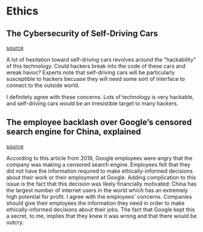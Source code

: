 # Ethics 

## The Cybersecurity of Self-Driving Cars
[source](https://phys.org/news/2017-02-cybersecurity-self-driving-cars.html)

A lot of hesitation toward self-driving cars revolves around the "hackability" of this technology. Could hackers break into the code of these cars and wreak havoc? Experts note that self-driving cars will be particularly susceptible to hackers becuase they will need some sort of interface to connect to the outside world. 

I definitely agree with these concerns. Lots of technology is very hackable, and self-driving cars would be an irresistible target to many hackers. 


## The employee backlash over Google’s censored search engine for China, explained
[source](https://www.vox.com/2018/8/17/17704526/google-dragonfly-censored-search-engine-china)

According to this article from 2018, Google employees were angry that the company was making a censored search engine. Employees felt that they did not have the information required to make ethically-informed decisions about their work or their employment at Google. Adding complication to this issue is the fact that this decision was likely financially motivated: China has the largest number of internet users in the world which has an extremely high potential for profit. I agree with the employees' concerns. Companies should give their employees the information they need in order to make ethically-informed decisions about their jobs. The fact that Google kept this a secret, to me, implies that they knew it was wrong and that there would be outcry. 